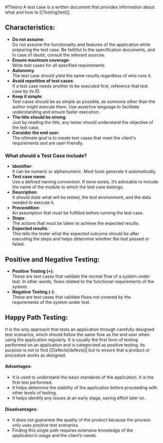 #Theory 
A test case is a written document that provides information about what and how to [[Testing|test]].
## Characteristics:
- **Do not assume**:  
    Do not assume the functionality and features of the application while preparing the test case. Be faithful to the specification documents, and in case of doubt, consult the relevant sources.
- **Ensure maximum coverage**:  
    Write test cases for all specified requirements.
- **Autonomy**:  
    The test case should yield the same results regardless of who runs it.
- **Avoid repetition of test cases**:  
    If a test case needs another to be executed first, reference that test case by its ID.
- **Keep it simple**:  
    Test cases should be as simple as possible, as someone other than the author might execute them. Use assertive language to facilitate understanding and ensure faster execution.
- **The title should be strong**:  
    Just by reading the title, any tester should understand the objective of the test case.
- **Consider the end user**:  
    The ultimate goal is to create test cases that meet the client's requirements and are user-friendly.
### What should a Test Case include?
- **Identifier**:  
    It can be numeric or alphanumeric. Most tools generate it automatically.
- **Test case name**:  
    Use a defined naming convention. If none exists, it’s advisable to include the name of the module to which the test case belongs.
- **Description**:  
    It should state what will be tested, the test environment, and the data needed to execute it.
- **Precondition**:  
    An assumption that must be fulfilled before running the test case.
- **Steps**:  
    The actions that must be taken to achieve the expected results.
- **Expected results**:  
    This tells the tester what the expected outcome should be after executing the steps and helps determine whether the test passed or failed.
## Positive and Negative Testing:
- **Positive Testing (+)**:  
    These are test cases that validate the normal flow of a system under test. In other words, flows related to the functional requirements of the system.
- **Negative Testing (-)**:  
    These are test cases that validate flows not covered by the requirements of the system under test.
## Happy Path Testing:
It is the only approach that tests an application through carefully designed test scenarios, which should follow the same flow as the end user when using the application regularly. It is usually the first form of testing performed on an application and is categorized as positive testing. Its purpose is not to find [[Defects|defects]] but to ensure that a product or procedure works as designed.
#### Advantages:
- It is used to understand the basic standards of the application. It is the first test performed.
- It helps determine the stability of the application before proceeding with other levels of testing.
- It helps identify any issues at an early stage, saving effort later on.
#### Disadvantages:
- It does not guarantee the quality of the product because the process only uses positive test scenarios.
- Finding this single path requires extensive knowledge of the application’s usage and the client’s needs.